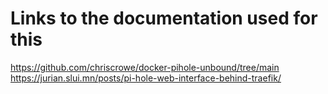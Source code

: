 # Links to the documentation used for this

https://github.com/chriscrowe/docker-pihole-unbound/tree/main
https://jurian.slui.mn/posts/pi-hole-web-interface-behind-traefik/

